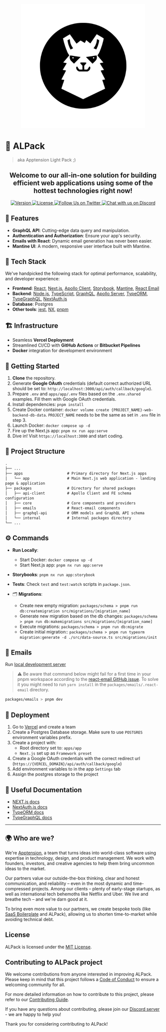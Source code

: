 <p align="center">
  <img src="./.github/images/alpack-logo.png" alt="ALPack" width="400">
</p>

<h1 align="left">🚀 ALPack</h1>

> aka Apptension Light Pack ;)

<h2 align="center">Welcome to our all-in-one solution for building efficient web applications using some of the hottest technologies right now!</h2>

<p align="center">
  <a href="https://github.com/apptension/alpack">
    <img src="https://img.shields.io/github/v/release/apptension/alpack?style=for-the-badge" alt="Version">
  </a>

  <a href="https://github.com/apptension/alpack">
    <img src="https://img.shields.io/github/license/apptension/alpack?style=for-the-badge" alt="License">
  </a>

  <a href="https://twitter.com/apptension">
    <img src="https://img.shields.io/twitter/follow/apptension?style=for-the-badge&logo=twitter" alt="Follow Us on Twitter">
  </a>

  <a href="https://discord.apptension.com">
    <img src="https://img.shields.io/discord/1122849885335597088?style=for-the-badge&logo=discord" alt="Chat with us on Discord">
  </a>
</p>

## 🌟 **Features**

- **GraphQL API**: Cutting-edge data query and manipulation.
- **Authentication and Authorization**: Ensure your app's security.
- **Emails with React**: Dynamic email generation has never been easier.
- **Mantine UI**: A modern, responsive user interface built with Mantine.

## 🔧 **Tech Stack**

We've handpicked the following stack for optimal performance, scalability, and developer experience:

- **Frontend**: [React](https://github.com/facebook/react), [Next.js](https://nextjs.org/),
  [Apollo Client](https://github.com/apollographql/apollo-client), [Storybook](https://github.com/storybookjs/storybook),
  [Mantine](https://mantine.dev/), [React Email](https://react.email/)
- **Backend**: [Node.js](https://nodejs.org/), [TypeScript](https://www.typescriptlang.org/),
  [GraphQL](https://graphql.org/), [Apollo Server](https://github.com/apollographql/apollo-server),
  [TypeORM](https://typeorm.io/), [TypeGraphQL](https://typegraphql.com/), [NextAuth.js](https://next-auth.js.org/)
- **Database**: Postgres
- **Other tools**: [jest](https://github.com/jestjs/jest), [NX](https://github.com/nrwl/nx), [pnpm](https://pnpm.io/)

## 🏗 **Infrastructure**

- Seamless **Vercel Deployment**
- Streamlined CI/CD with **GitHub Actions** or **Bitbucket Pipelines**
- **Docker** integration for development environment

## 🚀 **Getting Started**

1. **Clone** the repository.
2. Generate **Google OAuth** credentials (default correct authorized URL should be set to: `http://localhost:3000/api/auth/callback/google`).
3. Prepare `.env` and `apps/app/.env` files based on the `.env.shared` examples. Fill them with Google OAuth credentials.
4. Install dependencies: `pnpm install`
5. Create Docker container: `docker volume create {PROJECT_NAME}-web-backend-db-data`. `PROJECT_NAME` needs to be the same as set in `.env` file in step 3.
6. Launch Docker: `docker compose up -d`
7. Fire up the Next.js app: `pnpm nx run app:serve`
8. Dive in! Visit `https://localhost:3000` and start coding.

## 📂 **Project Structure**

```
.
├── ...
├── apps                    # Primary directory for Next.js apps
│   └── app                 # Main Next.js web application - landing page & application
├── packages                # Directory for shared packages
│   ├── api-client          # Apollo Client and FE schema configuration
│   ├── core                # Core components and providers
│   ├── emails              # React-email components
│   ├── graphql-api         # ORM models and GraphQL API schema
│   └── internal            # Internal packages directory
└── ...
```

## ⚙️ **Commands**

- **Run Locally**:
  - Start Docker: `docker compose up -d`
  - Start Next.js app: `pnpm nx run app:serve`
- **Storybooks**: `pnpm nx run app:storybook`
- **Tests**: Check `test` and `test:watch` scripts in `package.json`.

- 🗂 **Migrations**:
  - Create new empty migration: `packages/schema > pnpm run db:createmigration src/migrations/[migration_name]`
  - Generate new migration based on the db changes: `packages/schema > pnpm run db:makemigrations src/migrations/[migration_name]`
  - Execute migrations: `packages/schema > pnpm run db:migrate`
  - Create initial migration:: `packages/schema > pnpm run typeorm migration:generate -d ./src/data-source.ts src/migrations/init`

## 💌 **Emails**

Run [local development server](https://react.email/docs/cli#email-dev)

> :warning: Be aware that command below might fail for a first time in your pnpm workspace according to the
> [react-email GitHub issue](https://github.com/resendlabs/react-email/issues/881).
> To solve it you might need to run `yarn install` in the `packages/emails/.react-email` directory.

```bash
packages/emails > pnpm dev
```

## 🚀 **Deployment**

1. Go to [Vercel](https://vercel.com/) and create a team
2. Create a Postgres Database storage. Make sure to use `POSTGRES` environment variables prefix.
3. Create a project with:
   - Root directory set to: `apps/app`
   - `Next.js` set up as `Framework preset`
4. Create a Google OAuth credentials with the correct redirect url (`https://{VERCEL_DOMAIN}/api/auth/callback/google`)
5. Add environment variables to in the app `Settings` tab
6. Assign the postgres storage to the project

## 🔗 **Useful Documentation**

- [NEXT.js docs](https://nextjs.org/docs)
- [NextAuth.js docs](https://next-auth.js.org/getting-started/introduction)
- [TypeORM docs](https://typeorm.io/)
- [TypeGraphQL docs](https://typegraphql.com/docs/getting-started.html)

---

## 🌍 **Who are we?**

We're [Apptension](https://apptension.com?utm_source=readme-file&utm_medium=referral&utm_campaign=ALPack&utm_term=ALPack), a team that turns ideas into world-class software using expertise in technology, design, and product management. We work with founders, investors, and creative agencies to help them bring uncommon ideas to the market.

Our partners value our outside-the-box thinking, clear and honest communication, and reliability – even in the most dynamic and time-compressed projects. Among our clients – plenty of early-stage startups, as well as international tech behemoths like Netflix and Uber. We live and breathe tech – and we're darn good at it.

To bring even more value to our partners, we create bespoke tools (like [SaaS Boilerplate](https://github.com/apptension/saas-boilerplate) and ALPack), allowing us to shorten time-to-market while avoiding technical debt.

## License

ALPack is licensed under the [MIT License](./LICENSE).

## Contributing to ALPack project

We welcome contributions from anyone interested in improving ALPack. Please keep in mind that this project follows a [Code of Conduct](./CODE_OF_CONDUCT.md) to ensure a welcoming community for all.

For more detailed information on how to contribute to this project, please refer to our [Contributing Guide](./CONTRIBUTING.md).

If you have any questions about contributing, please join our [Discord server](https://discord.apptension.com) - we are happy to help you!

Thank you for considering contributing to ALPack!
